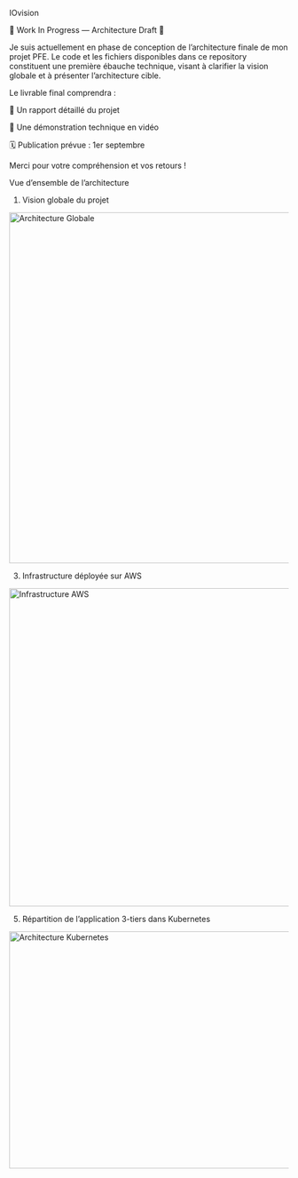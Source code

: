 IOvision

🚧 Work In Progress — Architecture Draft 🚧

Je suis actuellement en phase de conception de l’architecture finale de mon projet PFE.
Le code et les fichiers disponibles dans ce repository constituent une première ébauche technique, visant à clarifier la vision globale et à présenter l’architecture cible.

Le livrable final comprendra :

📄 Un rapport détaillé du projet

🎥 Une démonstration technique en vidéo

🗓️ Publication prévue : 1er septembre

Merci pour votre compréhension et vos retours !

Vue d’ensemble de l’architecture
1. Vision globale du projet
   
<img width="1074" height="632" alt="Architecture Globale" src="https://github.com/user-attachments/assets/cbaa6c2a-7c38-410c-8a45-9df297f184ed" />

3. Infrastructure déployée sur AWS
   
<img width="733" height="573" alt="Infrastructure AWS" src="https://github.com/user-attachments/assets/399c32de-e389-4b8f-850c-706d3011518a" />

5. Répartition de l’application 3-tiers dans Kubernetes
   
<img width="1187" height="427" alt="Architecture Kubernetes" src="https://github.com/user-attachments/assets/1e643135-69c7-44f7-895d-04e56914c4c8" />

